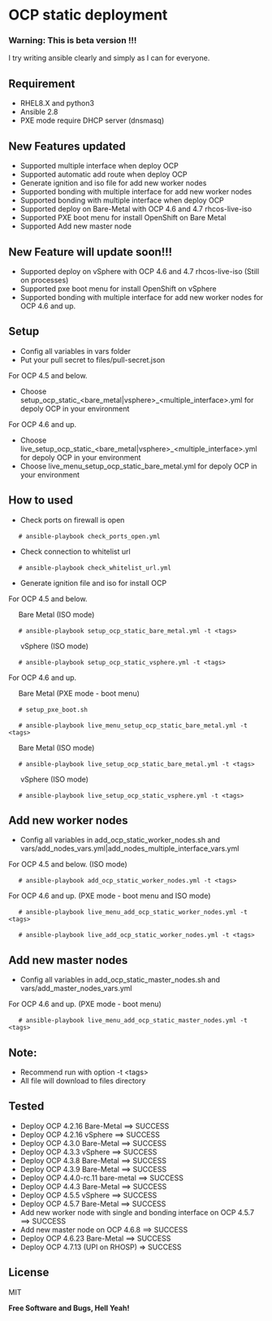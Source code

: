 # OCP static deployment
### Warning: This is beta version !!!  
I try writing ansible clearly and simply as I can for everyone.

## Requirement
- RHEL8.X and python3
- Ansible 2.8
- PXE mode require DHCP server (dnsmasq)

## New Features updated
- Supported multiple interface when deploy OCP
- Supported automatic add route when deploy OCP
- Generate ignition and iso file for add new worker nodes
- Supported bonding with multiple interface for add new worker nodes
- Supported bonding with multiple interface when deploy OCP
- Supported deploy on Bare-Metal with OCP 4.6 and 4.7 rhcos-live-iso
- Supported PXE boot menu for install OpenShift on Bare Metal
- Supported Add new master node 

## New Feature will update soon!!!
- Supported deploy on vSphere with OCP 4.6 and 4.7 rhcos-live-iso (Still on processes)
- Supported pxe boot menu for install OpenShift on vSphere
- Supported bonding with multiple interface for add new worker nodes for OCP 4.6 and up.

## Setup
- Config all variables in vars folder
- Put your pull secret to files/pull-secret.json

For OCP 4.5 and below.
- Choose setup_ocp_static_<bare_metal|vsphere>\_<multiple_interface>.yml for depoly OCP in your environment
<!--- - Change template for bare-metal or VMware in setup_ocp_static.yml at task "Create install-config.yaml file" -->

For OCP 4.6 and up.
- Choose live_setup_ocp_static_<bare_metal|vsphere>\_<multiple_interface>.yml for depoly OCP in your environment
- Choose live_menu_setup_ocp_static_bare_metal.yml for depoly OCP in your environment

## How to used
- Check ports on firewall is open

&nbsp;&nbsp;&nbsp;&nbsp;&nbsp;```# ansible-playbook check_ports_open.yml```

- Check connection to whitelist url

&nbsp;&nbsp;&nbsp;&nbsp;&nbsp;```# ansible-playbook check_whitelist_url.yml```

- Generate ignition file and iso for install OCP

For OCP 4.5 and below.<br/>

&nbsp;&nbsp;&nbsp;&nbsp;&nbsp;Bare Metal (ISO mode)<br/>

&nbsp;&nbsp;&nbsp;&nbsp;&nbsp;```# ansible-playbook setup_ocp_static_bare_metal.yml -t <tags>```

&nbsp;&nbsp;&nbsp;&nbsp;&nbsp; vSphere (ISO mode)<br/>

&nbsp;&nbsp;&nbsp;&nbsp;&nbsp;```# ansible-playbook setup_ocp_static_vsphere.yml -t <tags>```

For OCP 4.6 and up.<br/>

&nbsp;&nbsp;&nbsp;&nbsp;&nbsp;Bare Metal (PXE mode - boot menu)<br/>

&nbsp;&nbsp;&nbsp;&nbsp;&nbsp;```# setup_pxe_boot.sh```

&nbsp;&nbsp;&nbsp;&nbsp;&nbsp;```# ansible-playbook live_menu_setup_ocp_static_bare_metal.yml -t <tags>```

&nbsp;&nbsp;&nbsp;&nbsp;&nbsp;Bare Metal (ISO mode)<br/>

&nbsp;&nbsp;&nbsp;&nbsp;&nbsp;```# ansible-playbook live_setup_ocp_static_bare_metal.yml -t <tags>```

&nbsp;&nbsp;&nbsp;&nbsp;&nbsp; vSphere (ISO mode)<br/>

&nbsp;&nbsp;&nbsp;&nbsp;&nbsp;```# ansible-playbook live_setup_ocp_static_vsphere.yml -t <tags>```

## Add new worker nodes
- Config all variables in add_ocp_static_worker_nodes.sh and vars/add_nodes_vars.yml|add_nodes_multiple_interface_vars.yml

For OCP 4.5 and below. (ISO mode)<br/>

&nbsp;&nbsp;&nbsp;&nbsp;&nbsp;```# ansible-playbook add_ocp_static_worker_nodes.yml -t <tags>```

For OCP 4.6 and up. (PXE mode - boot menu and ISO mode)<br/>

&nbsp;&nbsp;&nbsp;&nbsp;&nbsp;```# ansible-playbook live_menu_add_ocp_static_worker_nodes.yml -t <tags>```

&nbsp;&nbsp;&nbsp;&nbsp;&nbsp;```# ansible-playbook live_add_ocp_static_worker_nodes.yml -t <tags>```

## Add new master nodes
- Config all variables in add_ocp_static_master_nodes.sh and vars/add_master_nodes_vars.yml

For OCP 4.6 and up. (PXE mode - boot menu)<br/>

&nbsp;&nbsp;&nbsp;&nbsp;&nbsp;```# ansible-playbook live_menu_add_ocp_static_master_nodes.yml -t <tags>```


## Note: 
- Recommend run with option -t \<tags\>
- All file will download to files directory

## Tested
- Deploy OCP 4.2.16 Bare-Metal ==> SUCCESS
- Deploy OCP 4.2.16 vSphere    ==> SUCCESS
- Deploy OCP 4.3.0 Bare-Metal ==> SUCCESS
- Deploy OCP 4.3.3 vSphere    ==> SUCCESS
- Deploy OCP 4.3.8 Bare-Metal ==> SUCCESS
- Deploy OCP 4.3.9 Bare-Metal ==> SUCCESS
- Deploy OCP 4.4.0-rc.11 bare-metal ==> SUCCESS
- Deploy OCP 4.4.3 Bare-Metal ==> SUCCESS
- Deploy OCP 4.5.5 vSphere    ==> SUCCESS
- Deploy OCP 4.5.7 Bare-Metal ==> SUCCESS
- Add new worker node with single and bonding interface on OCP 4.5.7 ==> SUCCESS
- Add new master node on OCP 4.6.8 ==> SUCCESS
- Deploy OCP 4.6.23 Bare-Metal ==> SUCCESS
- Deploy OCP 4.7.13 (UPI on RHOSP)  => SUCCESS

License
----

MIT

**Free Software and Bugs, Hell Yeah!**

